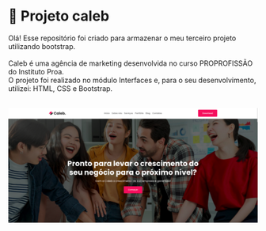 # 🧡 Projeto caleb

Olá! Esse repositório foi criado para armazenar o meu terceiro projeto utilizando bootstrap. <br><br>
Caleb é uma agência de marketing desenvolvida no curso PROPROFISSÃO do Instituto Proa.<br>
O projeto foi realizado no módulo Interfaces e, para o seu desenvolvimento, utilizei: HTML, CSS e Bootstrap. <br> <br>

<div>
<img style="width: 800px;" src="assets/images/Captura de tela de 2022-09-01 10-23-21.png">
</div>
